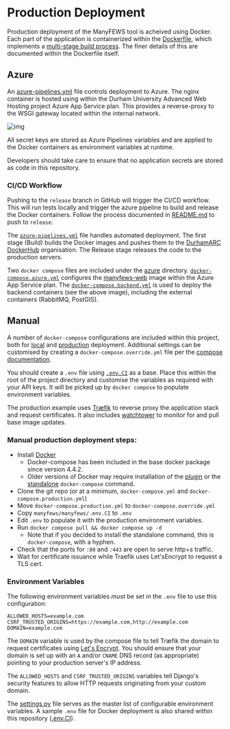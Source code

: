 # Production Deployment

Production deployment of the ManyFEWS tool is acheived using Docker. Each part of the application is containerized within the [Dockerfile](Dockerfile), which implements a [multi-stage build process](https://docs.docker.com/build/building/multi-stage/). The finer details of this are documented within the Dockerfile itself.

## Azure

An [azure-pipelines.yml](.github/azure/azure-pipelines.yml) file controls deployment to Azure. The nginx container is hosted using within the Durham University Advanced Web Hosting project Azure App Service plan. This provides a reverse-proxy to the WSGI gateway located within the internal network.

![img](https://user-images.githubusercontent.com/1038320/198277827-21862c80-695c-431a-9b74-ba3337b23cec.png)

All secret keys are stored as Azure Pipelines variables and are applied to the Docker containers as environment variables at runtime. 

Developers should take care to ensure that no application secrets are stored as code in this repository.

### CI/CD Workflow

Pushing to the `release` branch in GitHub will trigger the CI/CD workflow. This will run tests locally and trigger the azure pipeline to build and release the Docker containers. Follow the process documented in [README.md](README.md#release-branch) to push to `release`.

The [`azure-pipelines.yml`](.github/azure/azure-pipelines.yml) file handles automated deployment. The first stage (Build) builds the Docker images and pushes them to the [DurhamARC DockerHub](https://hub.docker.com/orgs/durhamarc/repositories) organisation. The Release stage releases the code to the production servers.

Two `docker compose` files are included under the [azure](.github/azure) directory. [`docker-compose.azure.yml`](.github/azure/docker-compose.azure.yml) configures the [manyfews-web](https://hub.docker.com/repository/docker/durhamarc/manyfews-web) image within the Azure App Service plan. The [`docker-compose.backend.yml`](.github/azure/docker-compose.backend.yml) is used to deploy the backend containers (see the above image), including the external containers (RabbitMQ, PostGIS).

## Manual

A number of `docker-compose` configurations are included within this project, both for [local](docker-compose.yml) and [production](docker-compose.production.yml) deployment. Additional settings can be customised by creating a `docker-compose.override.yml` file per the [compose documentation](https://docs.docker.com/compose/extends/).

You should create a `.env` file using [`.env.CI`](manyfews/manyfews/.env.CI) as a base. Place this within the root of the project directory and customise the variables as required with your API keys. It will be picked up by `docker compose` to populate environment variables.

The production example uses [Træfik](https://traefik.io/traefik) to reverse proxy the application stack and request certificates. It also includes [watchtower](https://github.com/containrrr/watchtower) to monitor for and pull base image updates. 

### Manual production deployment steps:

  *  Install [Docker](https://www.docker.com/)  
     * Docker-compose has been included in the base docker package since version 4.4.2.  
     * Older versions of Docker may require installation of the [plugin](https://docs.docker.com/compose/install/linux/) or the [standalone](https://docs.docker.com/compose/install/other/) `docker-compose` command.
  *  Clone the git repo (or at a minimum, `docker-compose.yml` and `docker-compose.production.yml`)
  *  Move `docker-compose.production.yml` to `docker-compose.override.yml`
  *  Copy `manyfews/manyfews/.env.CI` to `.env`
  *  Edit `.env` to populate it with the production environment variables.
  *  Run `docker compose pull && docker compose up -d`
     * Note that if you decided to install the standalone command, this is `docker-compose`, with a hyphen.
  *  Check that the ports for `:80` and `:443` are open to serve http+s traffic.
  *  Wait for certificate issuance while Traefik uses Let'sEncrypt to request a TLS cert.


### Environment Variables
The following environment variables *must* be set in the `.env` file to use this configuration:

```shell
ALLOWED_HOSTS=example.com
CSRF_TRUSTED_ORIGINS=https://example.com,http://example.com
DOMAIN=example.com
```

The `DOMAIN` variable is used by the compose file to tell Træfik the domain to request certificates using [Let's Encrypt](https://letsencrypt.org/docs/). You should ensure that your domain is set up with an `A` and/or `CNAME` DNS record (as appropriate) pointing to your production server's IP address.

The `ALLOWED_HOSTS` and `CSRF_TRUSTED_ORIGINS` variables tell Django's security features to allow HTTP requests originating from your custom domain. 

The [settings.py](manyfews/manyfews/settings.py) file serves as the master list of configurable environment variables. A sample `.env` file for Docker deployment is also shared within this repository ([.env.CI](manyfews/manyfews/.env.CI)).
